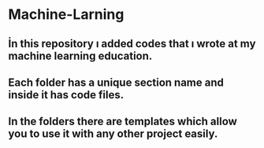 # Machine-Larning

## İn this repository ı added codes that ı wrote at my machine learning education.

## Each folder has a unique section name and inside it has code files.

## In the folders there are templates which allow you to use it with any other project easily.
